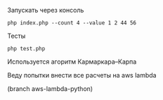 Запускать через консоль

`php index.php --count 4 --value 1 2 44 56`

Тесты

`php test.php`

Используется  агоритм  Кармаркара–Карпа

Веду попытки внести все расчеты на aws lambda

(branch aws-lambda-python)

